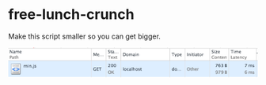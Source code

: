 # free-lunch-crunch
Make this script smaller so you can get bigger.

![alt tag](https://raw.githubusercontent.com/n8io/free-lunch-crunch/master/crunched.png)